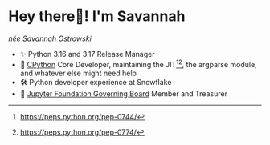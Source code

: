 # **Hey there👋! I'm Savannah** 
_née Savannah Ostrowski_

- ✨ Python 3.16 and 3.17 Release Manager
- 🐍 [CPython](https://github.com/python/cpython) Core Developer, maintaining the JIT[^1][^2], the argparse module, and whatever else might need help
- 🛠 Python developer experience at Snowflake
- 🧪 [Jupyter Foundation Governing Board](https://jupyter.org/governance/people.html#jupyter-foundation-governing-board) Member and Treasurer

[^1]: https://peps.python.org/pep-0744/
[^2]: https://peps.python.org/pep-0774/
